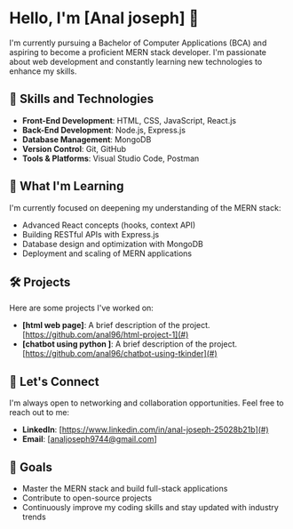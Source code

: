 # Hello, I'm [Anal joseph] 👋

I'm currently pursuing a Bachelor of Computer Applications (BCA) and aspiring to become a proficient MERN stack developer. I'm passionate about web development and constantly learning new technologies to enhance my skills.

## 🚀 Skills and Technologies

- **Front-End Development**: HTML, CSS, JavaScript, React.js
- **Back-End Development**: Node.js, Express.js
- **Database Management**: MongoDB
- **Version Control**: Git, GitHub
- **Tools & Platforms**: Visual Studio Code, Postman

## 🌱 What I'm Learning

I'm currently focused on deepening my understanding of the MERN stack:

- Advanced React concepts (hooks, context API)
- Building RESTful APIs with Express.js
- Database design and optimization with MongoDB
- Deployment and scaling of MERN applications

## 🛠️ Projects

Here are some projects I've worked on:

- **[html web page]**: A brief description of the project. [https://github.com/anal96/html-project-1](#)
- **[chatbot using python ]**: A brief description of the project. [https://github.com/anal96/chatbot-using-tkinder](#)

## 💬 Let's Connect

I'm always open to networking and collaboration opportunities. Feel free to reach out to me:

- **LinkedIn**: [https://www.linkedin.com/in/anal-joseph-25028b21b](#)
- **Email**: [analjoseph9744@gmail.com]

## 🎯 Goals

- Master the MERN stack and build full-stack applications
- Contribute to open-source projects
- Continuously improve my coding skills and stay updated with industry trends

